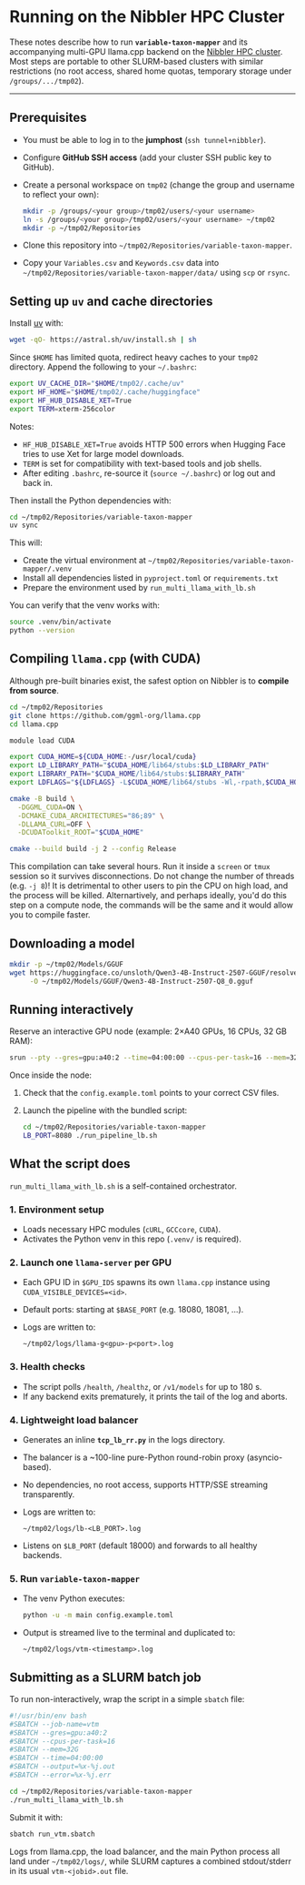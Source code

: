 # Running on the Nibbler HPC Cluster

These notes describe how to run **`variable-taxon-mapper`** and its accompanying multi-GPU llama.cpp backend on the [Nibbler HPC cluster](https://docs.gcc.rug.nl/nibbler/cluster/).
Most steps are portable to other SLURM-based clusters with similar restrictions (no root access, shared home quotas, temporary storage under `/groups/.../tmp02`).

---

## Prerequisites

* You must be able to log in to the **jumphost** (`ssh tunnel+nibbler`).
* Configure **GitHub SSH access** (add your cluster SSH public key to GitHub).
* Create a personal workspace on `tmp02` (change the group and username to reflect your own):

  ```bash
  mkdir -p /groups/<your group>/tmp02/users/<your username>
  ln -s /groups/<your group>/tmp02/users/<your username> ~/tmp02
  mkdir -p ~/tmp02/Repositories
  ```
* Clone this repository into `~/tmp02/Repositories/variable-taxon-mapper`.
* Copy your `Variables.csv` and `Keywords.csv` data into
  `~/tmp02/Repositories/variable-taxon-mapper/data/` using `scp` or `rsync`.


## Setting up `uv` and cache directories

Install [uv](https://docs.astral.sh/uv/getting-started/installation/) with:

```bash
wget -qO- https://astral.sh/uv/install.sh | sh
```

Since `$HOME` has limited quota, redirect heavy caches to your `tmp02` directory.
Append the following to your `~/.bashrc`:

```bash
export UV_CACHE_DIR="$HOME/tmp02/.cache/uv"
export HF_HOME="$HOME/tmp02/.cache/huggingface"
export HF_HUB_DISABLE_XET=True
export TERM=xterm-256color
```

Notes:

* `HF_HUB_DISABLE_XET=True` avoids HTTP 500 errors when Hugging Face tries to use Xet for large model downloads.
* `TERM` is set for compatibility with text-based tools and job shells.
* After editing `.bashrc`, re-source it (`source ~/.bashrc`) or log out and back in.

Then install the Python dependencies with:

```bash
cd ~/tmp02/Repositories/variable-taxon-mapper
uv sync
```

This will:

* Create the virtual environment at `~/tmp02/Repositories/variable-taxon-mapper/.venv`
* Install all dependencies listed in `pyproject.toml` or `requirements.txt`
* Prepare the environment used by `run_multi_llama_with_lb.sh`

You can verify that the venv works with:

```bash
source .venv/bin/activate
python --version
```

## Compiling `llama.cpp` (with CUDA)

Although pre-built binaries exist, the safest option on Nibbler is to **compile from source**.

```bash
cd ~/tmp02/Repositories
git clone https://github.com/ggml-org/llama.cpp
cd llama.cpp

module load CUDA

export CUDA_HOME=${CUDA_HOME:-/usr/local/cuda}
export LD_LIBRARY_PATH="$CUDA_HOME/lib64/stubs:$LD_LIBRARY_PATH"
export LIBRARY_PATH="$CUDA_HOME/lib64/stubs:$LIBRARY_PATH"
export LDFLAGS="${LDFLAGS} -L$CUDA_HOME/lib64/stubs -Wl,-rpath,$CUDA_HOME/lib64"

cmake -B build \
  -DGGML_CUDA=ON \
  -DCMAKE_CUDA_ARCHITECTURES="86;89" \
  -DLLAMA_CURL=OFF \
  -DCUDAToolkit_ROOT="$CUDA_HOME"

cmake --build build -j 2 --config Release
```

This compilation can take several hours.
Run it inside a `screen` or `tmux` session so it survives disconnections.
Do not change the number of threads (e.g. `-j 8`)! It is detrimental to other users to pin the CPU on high load, and the process will be killed.
Alternartively, and perhaps ideally, you'd do this step on a compute node, the commands will be the same and it would allow you to compile faster. 


## Downloading a model

```bash
mkdir -p ~/tmp02/Models/GGUF
wget https://huggingface.co/unsloth/Qwen3-4B-Instruct-2507-GGUF/resolve/main/Qwen3-4B-Instruct-2507-Q8_0.gguf \
     -O ~/tmp02/Models/GGUF/Qwen3-4B-Instruct-2507-Q8_0.gguf
```


## Running interactively

Reserve an interactive GPU node (example: 2×A40 GPUs, 16 CPUs, 32 GB RAM):

```bash
srun --pty --gres=gpu:a40:2 --time=04:00:00 --cpus-per-task=16 --mem=32G bash -l
```

Once inside the node:

1. Check that the `config.example.toml` points to your correct CSV files.
2. Launch the pipeline with the bundled script:

   ```bash
   cd ~/tmp02/Repositories/variable-taxon-mapper
   LB_PORT=8080 ./run_pipeline_lb.sh
   ```


## What the script does

`run_multi_llama_with_lb.sh` is a self-contained orchestrator.

### 1. Environment setup

* Loads necessary HPC modules (`cURL`, `GCCcore`, `CUDA`).
* Activates the Python venv in this repo (`.venv/` is required).

### 2. Launch one `llama-server` per GPU

* Each GPU ID in `$GPU_IDS` spawns its own `llama.cpp` instance using
  `CUDA_VISIBLE_DEVICES=<id>`.
* Default ports: starting at `$BASE_PORT` (e.g. 18080, 18081, …).
* Logs are written to:

  ```
  ~/tmp02/logs/llama-g<gpu>-p<port>.log
  ```

### 3. Health checks

* The script polls `/health`, `/healthz`, or `/v1/models` for up to 180 s.
* If any backend exits prematurely, it prints the tail of the log and aborts.

### 4. Lightweight load balancer

* Generates an inline **`tcp_lb_rr.py`** in the logs directory.
* The balancer is a ~100-line pure-Python round-robin proxy (asyncio-based).
* No dependencies, no root access, supports HTTP/SSE streaming transparently.
* Logs are written to:

  ```
  ~/tmp02/logs/lb-<LB_PORT>.log
  ```
* Listens on `$LB_PORT` (default 18000) and forwards to all healthy backends.

### 5. Run `variable-taxon-mapper`

* The venv Python executes:

  ```bash
  python -u -m main config.example.toml
  ```
* Output is streamed live to the terminal and duplicated to:

  ```
  ~/tmp02/logs/vtm-<timestamp>.log
  ```

## Submitting as a SLURM batch job

To run non-interactively, wrap the script in a simple `sbatch` file:

```bash
#!/usr/bin/env bash
#SBATCH --job-name=vtm
#SBATCH --gres=gpu:a40:2
#SBATCH --cpus-per-task=16
#SBATCH --mem=32G
#SBATCH --time=04:00:00
#SBATCH --output=%x-%j.out
#SBATCH --error=%x-%j.err

cd ~/tmp02/Repositories/variable-taxon-mapper
./run_multi_llama_with_lb.sh
```

Submit it with:

```bash
sbatch run_vtm.sbatch
```

Logs from llama.cpp, the load balancer, and the main Python process all land under `~/tmp02/logs/`, while SLURM captures a combined stdout/stderr in its usual `vtm-<jobid>.out` file.
